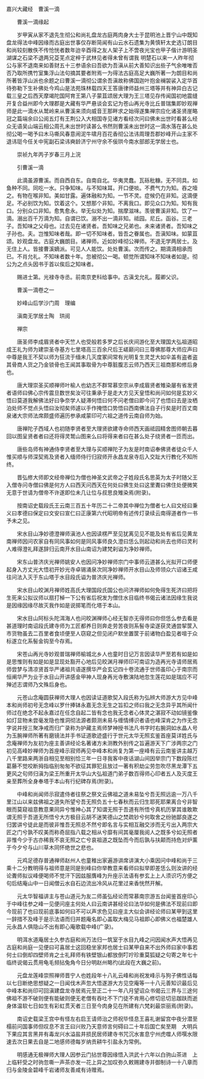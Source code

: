 <!-- { "loadSidebar": true } -->
嘉兴大藏经　曹溪一滴


　　曹溪一滴缘起

　　岁甲寅从家不退先生彻公和尚礼盘龙古庭两肉身大士于昆明池上晋宁山中既知盘龙得法中峰因缘而古庭出世事仅存断简闻有山云水石遗集为黄慎轩太史选订朗目和尚较刻散佚不传怆恍者数年迨辛酉得之友人架子上不啻夜光宝也甲子偕计游明圣湖谋之石梁不退两兄芟芜点定梓于武林见者得未曾有谓我
明楚石以来一人昨年彻公与家不退南来如善财五十三参语余曰吾欲为吾滇从前大善知识出些子气余唯唯否否乃取所携竹室集浮山法句摘其要者附焉一为得法古庭高足大巍所著一为朗目和尚所著皆浮山派也余题之曰曹溪一滴彻公谓余吾滇故称佛国迦叶抱金襕袈裟入定华首待弥勒下生补佛处今鸡山是法苑珠林载四天王答唐律师益州三塔等并有神异白古记载三皇之后西天摩竭陀国阿育王第八子蒙苴颂居大理为王三塔见存传闻国初地震缝开复合益州即今大理郡是大藏有华严悬谈会玄记为苍山再光寺比丘普瑞集即妙观禅师是此一滴水从鹫岭来从曹溪来须向威音王那畔求之始得遂集禅宗应化诸圣贤崖略冠之篇端余曰公阅五灯有王荆公入大相国寺见诸方看经次问曰佛未出世时看甚么经众无语吴山端云相公周孔未出世时读甚么书然则曹溪未出世时这一滴水落在甚么处彻公喝一喝予曰木马嘶风春意闹泥牛啸月百花香彻公法讳周理吾郡妙峰开山主家不退讳珽今任关中宪副石梁讳奭龄济宁州守余不佞珙今南水部郎无学居士也。

　　崇祯九年丙子岁春三月上浣

　　引曹溪一滴

　　此滴虽源曹溪。而自西自东。自南自北。华夷灵蠢。瓦砾秕糠。无不同具。如鱼种不同。同吃一水。只争知味。与不知味耳。开口便啖。不费气力为知。吞之噎之。有物在喉非知。美如甘露。遍体融和为知。一节不灵。症候仍在非知。这滴便足。不必别饮为知。饮着这个。又想那个非知。不离我口。即见众口为知。知有我口。分别众口非知。愈隽愈永。举无似处为知。揣摩滋味。羡彼曹溪非知。饮了一滴。溺出百千万滴为知。自谓已饮。溺不出一滴非知。祗园。尼丘。函谷。三老子。吾知味之父母也。过去见在诸贤者。吾知味之兄弟也。未来诸贤者。吾知味之子孙也。夫。岂惟知味者哉。即一切不知味者。皆吾之眷属也。吾滇知味。如蒙苴颂。妙观盘龙。古庭大巍朗目。诸禅师。近如妙峰彻公禅师。不退无学两居士。及无住上人。皆接曹溪嫡派。可见人人能饮。处处曹溪。次而传之。期滴滴相承而已。不肖允礼。不知味者数十年。忽被彻公一喝。顿觉所谓知味不知味者如是。彻公为之点头因书于首以俟后之知味者。

　　赐进士第。光禄寺寺丞。前南京吏科给事中。古滇戈允礼。履卿父识。

　　曹溪一滴卷之一

　　妙峰山后学沙门周　理编

　　滇南无学居士陶　珙阅

　　禅宗

　　唐圣师李成眉贤者中天竺人也受般若多罗之后长庆间游化至大理国大弘祖道昭成王礼为师为建崇圣寺基方七里塔高三百余尺后王嵯巅问曰三尊佛那尊大师应声曰中尊是我王不契以师为狂流于缅未几灭度冢间常有光明复生灵芝大如伞盖有盗者盗其骨商人货之乃金锁骨也王闻其事取骨为中尊脏腹志云师乃西天三祖商那和修后身也。

　　唐大理崇圣买顺禅师叶榆人也幼志不群常慕空宗从李成眉贤者雉染屡有省发贤者语师曰佛心宗传震旦数世矣汝可往秉承于是走大方见天皇悟和尚问如何是玄妙义悟曰莫道我解佛法好曰争奈学人疑滞何悟曰何不问老僧曰即今问了也悟曰去是汝栖泊处师不觉点头悟曰汝彻矣师遽以手作掩悟口势悟曰西南佛法自子行矣是时百丈南泉诸大宗师法席颇盛师遍历参承咸蒙印可六祖之道传云南自师为始。

　　唐禅陀子西域人也初随李贤者至大理贤欲建寺命师西天画祗园精舍图师朝去暮回以图呈贤者者曰还将得灵鹫山图来么曰将得来者曰在甚么处子绕贤者一匝而出。

　　唐些岛师有神通侍李贤者至大理与买顺禅陀子为友是时南诏奉佛贤者徒众千人惟买顺与师深契焉及贤者入缅师侍行归寂师开永昌龙泉寺后入交趾大行教化不知所终。

　　晋弘修大师即文经帝禅位为僧也神圣文武帝之子姓段氏名思英为太子时随父王入僧寺问寺僧曰佛是何方人曰西天问西天在何处曰佛生处曰这里聻曰佛住处便微笑无意于世请为僧帝不许遂即位未几让位与叔思良雉染焉(附录)。

　　按南诏史载段氏王云南三百五十年历二十二帝其中禅位为僧者七人曰文经曰秉义曰孝德曰保定曰文安曰宣仁曰正康第六代昭明帝有述传灯录续云南得道者作一书予未之见。

　　宋水目山净妙德澄禅师滇池人也因读楞严至见犹离见见不能及处有省后见黄龙南禅师因问农家自有同风事如何是同风事师良久澄曰恁么则起动和尚去也师曰灵利人难得澄礼拜遂辞归云南开水目山南诏为建梵刹谥为净妙禅师。

　　宋东山普济庆光禅师姚安人也因问净妙禅师宗门中事师云道甚么光拟开口师便起身入方丈光大悟初开妙光寺卓锡涌泉次同净妙禅师开水目山及师领众六诏诸王咸往问法入灭于东山塔于水目段氏谥为普济庆光禅师。

　　宋水目山皎渊月禅师姓高氏大理国段氏国公也问济禅师如何免得生死济曰把将生死来公拟议师以扇打棹一下公有省后祝发为僧住水目临终书偈云诸法因缘生我说是因缘因缘尽故灭我作如是说掷笔而化塔于本山。

　　宋水目山阿标头陀洱海人也问皎渊禅师心经无智亦无得师曰你但恁么参去看是甚道理时南诏段氏建寺师为工匠都养日则奔走劳苦夜则系髻寺梁遂获灵通尝挈筐入市货物虽去二百里者食顷便至人窃窥之但见闭户默坐置筐于前诸物白盈见者喧于众标遂立化系髻金钩至今存焉。

　　宋苍山再光寺妙观普瑞禅师榆城北乡人也童时日记万言因读华严至若有如是如是思惟则有如是如是显现处豁开心地后见皎渊月禅师印可南诏为造再光寺请师居焉师尝梦与清凉贤首华严诸祖共语遂撰华严会玄记四十卷流通于世师虽印心于南宗而恒阐华严为业于水目山开讲感金甲神人现身再光寺敷演陆地忽生莲花如是瑞应不可殚述志谓师乃文殊后身也。

　　元苍山念庵圆获禅师大理人也因读证道歌契入段氏称为弘辨大师游大方见中峰本和尚师初号无念峰以罗什捧钵永嘉无念无生之旨扣之师曰我之无念异乎其所闻什师过在绝念不起永嘉过在任念自起二皆有念也我无念者心体灵之湛寂不动如镜鉴像如灯显物未尝毫发隐也惟洞彻法源者颇测未易与缠情缚识者语也峰深肯之为作无念字说并授三聚净戒而归广录称为护藏主焉师梦神授书法凡书字时右腕洞如水晶人号为玉腕禅师所著有磨镜法并手书证道歌迹盛行于世元太华无照玄鉴首座莫详姓氏与念庵禅师为友初为座主善讲经论名著诸方未测教外别传之旨遍游天下广涉两宗之门初见高峰妙禅师为首座峰示寂师再见中峰本和尚复为第一座峰有云云南鉴讲主越万八千里路来两浙自相见至相别恰三年一日寻我客中夜话湖山间因举宗门下数段陈烂葛藤不觉咬断拇指临别匆匆不欲征其罪犯且放过一著有积劫尘劳忽吹尽黑龙潭下五更风之句师归滇为梁王所重开太华山大弘祖道门弟子数百得师心印者五人及灭度王亲至葬所全身奉塔于本山有行纪碑存焉(附录)。

　　中峰和尚闻师示寂遣侍者往祭之祭文云佛祖之道未易坠兮吾无照远逾一万八千里江山以来兹佛祖之道失所望兮吾无照负五十七春秋而云归生耶死耶果离合兮非智眼而莫窥祖意教意果同异兮惟神心其了知谓无照于吾道有所悟兮真机历掌其谁敢欺谓无照于吾道无所悟兮大方极目云胡不迷笑德山之焚疏钞兮何取舍之纷驰鄙良遂之归罢讲兮徒此是而彼非惟吾无照总不然兮即名言与实相互融交涉而无亏出入两宗大匠之门兮孰不叹美而称奇屈指八载之相从兮靡有间其毫厘我阅人之既多兮如无照者非惟今少于古亦稀我不哀无照之亡兮哀祖道之既坠而今而后孰与扶颠而持危对炉薰于今夕兮与山川草木同怀绝世之悲也。

　　元鸡足德存普通禅师赵州人也童稚出家遍游讲席讲演大小乘因问中峰和尚于三乘十二分教明得与祖师意是同是别峰曰你举教意来看师曰拟举即差恁么则汝讲的经论聻师拟议峰便喝师不觉汗下因兹服膺峰为升座示法语有参玄上上人须识巧方便之句后结庵山中一日闻僧云水自石边流出冷风从花里过来香恍然开解。

　　元太华智福讲主与苍山道元为友二师虽弘经论而常慕南宗游五台闻鉴首座印心于中峰往参之峰一见便问座主何处人曰云南讲甚经论曰法华如何是佛法不现前曰即今现前了也曰现前底事如何曰不可以声求色见曰座主大似会讲经论师曰某甲到这里一辞措不及峰于是示法语而归并题庵名即心盖取大梅见马祖即心即佛义也福楚雄人元永昌人俱隐山不出有即心庵歌载中峰(广录)。

　　明洱水道庵居士久参古庭和尚万法归一筑室于水目九峰之问因闻水声大悟再见古庭和尚庭一见便曰可喜居士这回稳坐家邦也居士曰某甲自来不出外师曰家中事若何士曰倒却四壁师肯之士礼拜师有铁壁银山都放倒叮咛珍重莫狐疑之句寄之年七十临终说偈云贯用龟毛频拈兔角今日分明赵州略彴(此段在大巍之前)。

　　元盘龙莲峰崇照禅师晋宁人也姓段年十八礼云峰和尚祝发峰示与狗子佛性话每以七日断绝思想疑之一日闻伐木声忽大悟遂游大方见空庵等一十八元善知识最后见中峰本和尚印可回滇建盘龙寺居焉元至正二十一年八月望诏众书偈云三界与三途何佛祖不游不破则便有能破则便无老僧有吞吐不下门徒不肯用心修切忌切忌跏趺而逝身体温软七日如生有彩虹贯天者三日至今肉身见在所建有六梵刹最崇丽焉(附录)。

　　南诏史载梁王宫中有怪左右启王请师治之师祝毕怪息王喜礼谢留宫中夜分潜至榻前问国事师但叹息不言王曰兴败乃天意师言何碍曰二十年后国亡矣至期　大明兵下果应其言黑井有毒龙兴水溢盐井损民居师建寺书咒沉水害息宁州虎噬人师噀水限速去次日果去自是二地感师德每岁纳贡耕牛引盐永为常例。

　　明感通无极禅师大理人因参云门拈世尊因缘悟入洪武十六年以白驹山茶进　上上临轩受之时驹忽嘶一声茶亦发一花上异之加叹弥久敕赐建寺并御制诗一十八章而归与金陵金碧峰千岩诸师友善咸有诗赠焉。

